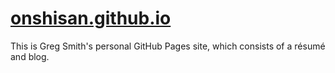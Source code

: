 # [onshisan.github.io](https://onshisan.github.io)
This is Greg Smith's personal GitHub Pages site, which consists of a résumé and blog.

